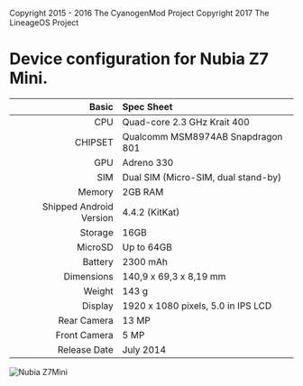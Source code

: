 Copyright 2015 - 2016 The CyanogenMod Project
Copyright 2017 The LineageOS Project

Device configuration for Nubia Z7 Mini.
=====================================

Basic   | Spec Sheet
-------:|:-------------------------
CPU     | Quad-core 2.3 GHz Krait 400
CHIPSET | Qualcomm MSM8974AB Snapdragon 801
GPU     | Adreno 330
SIM     | Dual SIM (Micro-SIM, dual stand-by)
Memory  | 2GB RAM
Shipped Android Version | 4.4.2 (KitKat)
Storage | 16GB
MicroSD | Up to 64GB
Battery | 2300 mAh 
Dimensions | 140,9  x 69,3  x 8,19 mm
Weight  | 143 g
Display | 1920 x 1080 pixels, 5.0 in IPS LCD
Rear Camera  | 13 MP
Front Camera | 5 MP
Release Date | July 2014


![Nubia Z7Mini](http://cdn2.gsmarena.com/vv/pics/zte/zte-nubia-z7-mini-1.jpg "Nubia Z7Mini")
